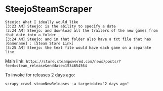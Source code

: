 # SteejoSteamScraper

```
Steejo: What I ideally would like
[3:23 AM] Steejo: is the ability to specify a date
[3:24 AM] Steejo: and download all the trailers of the new games from that date into a folder
[3:24 AM] Steejo: and in that folder also have a txt file that has [Gamename] : [Steam Store Link]
[3:25 AM] Steejo: the text file would have each game on a separate line
```

Main link: `https://store.steampowered.com/news/posts/?feed=steam_release&enddate=1534654564`


To invoke for releases 2 days ago:

~~~
scrapy crawl steamNewReleases -a targetdate="2 days ago"
~~~